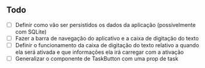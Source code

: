 ## Todo

-   [ ] Definir como vão ser persistidos os dados da aplicação (possivelmente com SQLite)
-   [ ] Fazer a barra de navegação do aplicativo e a caixa de digitação do texto
-   [ ] Definir o funcionamento da caixa de digitação do texto relativo a quando ela será ativada e que informações ela
        irá carregar com a ativação
-   [ ] Generalizar o componente de TaskButton com uma prop de task
